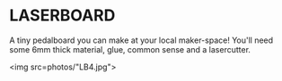 # LASERBOARD
A tiny pedalboard you can make at your local maker-space! You'll need some 6mm thick material, glue, common sense and a lasercutter.

<img src=photos/"LB4.jpg">
